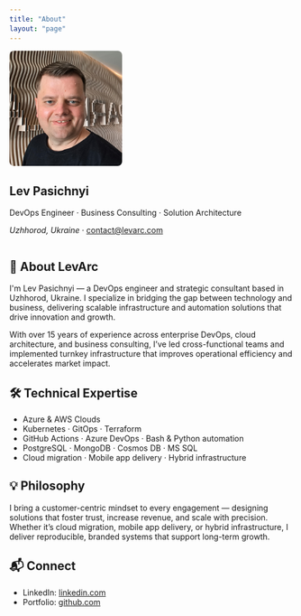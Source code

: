 ```yaml
---
title: "About"
layout: "page"
---
```


<div style="display: flex; align-items: center; gap: 2rem; flex-wrap: wrap;">
  <img src="profile.png" alt="Lev Pasichnyi" style="border-radius: 8px; max-width: 200px;" />
  <div>
    <h2 style="margin-top: 0;">Lev Pasichnyi</h2>
    <p>DevOps Engineer · Business Consulting · Solution Architecture</p>
    <p><i>Uzhhorod, Ukraine</i> · <a href="mailto:lev.pa@levarc.com">contact@levarc.com</a></p>
  </div>
</div>

## 🚀 About LevArc

I'm Lev Pasichnyi — a DevOps engineer and strategic consultant based in Uzhhorod, Ukraine. I specialize in bridging the gap
between technology and business, delivering scalable infrastructure and automation solutions that drive innovation and growth.

With over 15 years of experience across enterprise DevOps, cloud architecture, and business consulting, I’ve led cross-functional
teams and implemented turnkey infrastructure that improves operational efficiency and accelerates market impact.

## 🛠️ Technical Expertise

- Azure & AWS Clouds
- Kubernetes · GitOps · Terraform
- GitHub Actions · Azure DevOps · Bash & Python automation
- PostgreSQL · MongoDB · Cosmos DB · MS SQL
- Cloud migration · Mobile app delivery · Hybrid infrastructure

## 💡 Philosophy

I bring a customer-centric mindset to every engagement — designing solutions that foster trust, increase revenue, and scale with
precision. Whether it’s cloud migration, mobile app delivery, or hybrid infrastructure, I deliver reproducible, branded systems
that support long-term growth.

## 📬 Connect

- LinkedIn: [linkedin.com](https://www.linkedin.com/in/levpa)
- Portfolio: [github.com](https://github.com/levpa)
